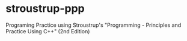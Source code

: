 # stroustrup-ppp
Programing Practice using Stroustrup's "Programming - Principles and Practice Using C++" (2nd Edition)
